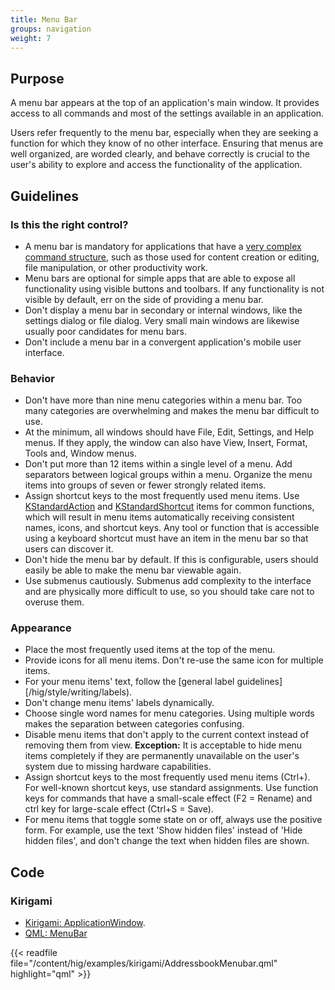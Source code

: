 ```yaml
---
title: Menu Bar
groups: navigation
weight: 7
---
```


Purpose
-------

A menu bar appears at the top of an application's main window. It
provides access to all commands and most of the settings available in an
application.

Users refer frequently to the menu bar, especially when they are seeking
a function for which they know of no other interface. Ensuring that
menus are well organized, are worded clearly, and behave correctly is
crucial to the user's ability to explore and access the functionality of
the application.

Guidelines
----------

### Is this the right control?

-   A menu bar is mandatory for applications that have a
    [very complex command structure](/hig/patterns/command/), such
    as those used for content creation or editing, file manipulation,
    or other productivity work.
-   Menu bars are optional for simple apps that are able to expose all
    functionality using visible buttons and toolbars. If any
    functionality is not visible by default, err on the side of
    providing a menu bar.
-   Don't display a menu bar in secondary or internal windows, like the
    settings dialog or file dialog. Very small main windows are likewise
    usually poor candidates for menu bars.
-   Don't include a menu bar in a convergent application's mobile user
    interface.

### Behavior

-   Don't have more than nine menu categories within a menu bar. Too
    many categories are overwhelming and makes the menu bar difficult to
    use.
-   At the minimum, all windows should have File, Edit, Settings, and
    Help menus. If they apply, the window can also have View, Insert,
    Format, Tools and, Window menus.
-   Don't put more than 12 items within a single level of a menu. Add
    separators between logical groups within a menu. Organize the menu
    items into groups of seven or fewer strongly related items.
-   Assign shortcut keys to the most frequently used menu items. Use
    [KStandardAction](https://api.kde.org/frameworks/kconfigwidgets/html/namespaceKStandardAction.html)
    and
    [KStandardShortcut](https://api.kde.org/frameworks/kconfig/html/namespaceKStandardShortcut.html)
    items for common functions, which will result in menu items
    automatically receiving consistent names, icons, and shortcut keys.
    Any tool or function that is accessible using a keyboard shortcut
    must have an item in the menu bar so that users can discover it.
-   Don't hide the menu bar by default. If this is configurable, users
    should easily be able to make the menu bar viewable again.
-   Use submenus cautiously. Submenus add complexity to the interface
    and are physically more difficult to use, so you should take care
    not to overuse them.

### Appearance

-   Place the most frequently used items at the top of the menu.
-   Provide icons for all menu items. Don't re-use the same icon for
    multiple items.
-   For your menu items' text, follow the
    [general label guidelines][/hig/style/writing/labels).
-   Don't change menu items' labels dynamically.
-   Choose single word names for menu categories. Using multiple words
    makes the separation between categories confusing.
-   Disable menu items that don't apply to the current context instead
    of removing them from view. **Exception:** It is acceptable to hide
    menu items completely if they are permanently unavailable on the
    user's system due to missing hardware capabilities.
-   Assign shortcut keys to the most frequently used menu items (Ctrl+).
    For well-known shortcut keys, use standard assignments. Use function
    keys for commands that have a small-scale effect (F2 = Rename) and
    ctrl key for large-scale effect (Ctrl+S = Save).
-   For menu items that toggle some state on or off, always use the
    positive form. For example, use the text 'Show hidden files'
    instead of 'Hide hidden files', and don't change the text when
    hidden files are shown.

Code
----

### Kirigami

- [Kirigami: ApplicationWindow](docs:kirigami2;ApplicationWindow).
- [QML: MenuBar](https://doc.qt.io/qt-5/qml-qtquick-controls-menubar.html)

{{< readfile file="/content/hig/examples/kirigami/AddressbookMenubar.qml" highlight="qml" >}}
